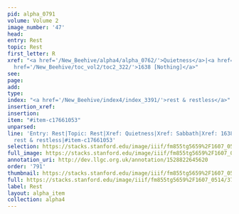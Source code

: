 ```yaml
---
pid: alpha_0791
volume: Volume 2
image_number: '47'
head: 
entry: Rest
topic: Rest
first_letter: R
xref: "<a href='/New_Beehive/alpha4/alpha_0762/'>Quietness</a>|<a href='/New_Beehive/alpha4/alpha_0812/'>Sabbath</a>|<a
  href='/New_Beehive/toc_vol2/toc2_322/'>1638 [Nothing]</a>"
see: 
page: 
add: 
type: 
index: "<a href='/New_Beehive/index4/index_3391/'>rest & restless</a>"
insertion_xref: 
insertion: 
item: "#item-c17661053"
unparsed: 
line: 'Entry: Rest|Topic: Rest|Xref: Quietness|Xref: Sabbath|Xref: 1638 [Nothing]|Index:
  rest & restless|#item-c17661053'
selection: https://stacks.stanford.edu/image/iiif/fm855tg5659%2F1607_0514/370,4283,2992,415/full/0/default.jpg
full_image: https://stacks.stanford.edu/image/iiif/fm855tg5659%2F1607_0514/full/full/0/default.jpg
annotation_uri: http://dev.llgc.org.uk/annotation/1528822645620
order: '791'
thumbnail: https://stacks.stanford.edu/image/iiif/fm855tg5659%2F1607_0514/370,4283,600,180/250,/0/default.jpg
full: https://stacks.stanford.edu/image/iiif/fm855tg5659%2F1607_0514/370,4283,2992,415/full/0/default.jpg
label: Rest
layout: alpha_item
collection: alpha4
---
```

